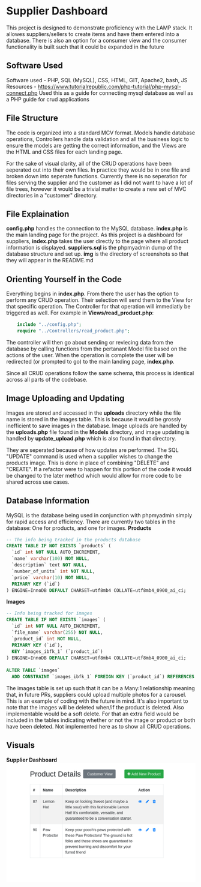 # Supplier Dashboard
This project is designed to demonstrate proficiency with the LAMP stack. It allowes suppliers/sellers to create items and have them entered into a database. There is also an option for a consumer view and the consumer functionality is built such that it could be expanded in the future

## Software Used 
Software used - PHP, SQL (MySQL), CSS, HTML, GIT, Apache2, bash, JS
Resources - https://www.tutorialrepublic.com/php-tutorial/php-mysql-connect.php
            Used this as a guide for connecting mysql database as well as a PHP guide for crud applications

## File Structure
The code is organized into a standard MCV format. Models handle database operations, Controllers handle data validation and all the business logic to ensure the models are getting the correct information, and the Views are the HTML and CSS files for each landing page.

For the sake of visual clarity, all of the CRUD operations have been seperated out into their own files. In practice they would be in one file and broken down into seperate functions. Currently there is no seperation for files serving the supplier and the customer as I did not want to have a lot of file trees, however it would be a trivial matter to create a new set of MVC directories in a "customer" directory.

## File Explaination
**config.php** handles the connection to the MySQL database.
**index.php** is the main landing page for the project. As this project is a dashboard for suppliers, **index.php** takes the user directly to the page where all product information is displayed.
**suppliers.sql** is the phpmyadmin dump of the database structure and set up.
**img** is the directory of screenshots so that they will appear in the README.md

## Orienting Yourself in the Code
Everything begins in **index.php**. From there the user has the option to perform any CRUD operation. Their selection will send them to the View for that specific operation. The Controller for that operation will immediatly be triggered as well.
For example in **Views/read_product.php**:
```php
    include "../config.php";
    require "../Controllers/read_product.php";
```
The controller will then go about sending or reviecing data from the database by calling functions from the pertanant Model file based on the actions of the user. When the operation is complete the user will be redirected (or prompted to go) to the main landing page, **index.php**.

Since all CRUD operations follow the same schema, this process is identical across all parts of the codebase.

## Image Uploading and Updating
Images are stored and accessed in the **uploads** directory while the file name is stored in the images table. This is because it would be grossly inefficient to save images in the database. Image uploads are handled by the **uploads.php** file found in the **Models** directory, and image updating is handled by **update_upload.php** which is also found in that directory. 

They are seperated because of how updates are performed. The SQL "UPDATE" command is used when a supplier wishes to change the products image. This is done in place of combining "DELETE" and "CREATE". If a refactor were to happen for this portion of the code it would be changed to the later method which would allow for more code to be shared across use cases.

## Database Information
MySQL is the database being used in conjunction with phpmyadmin simply for rapid access and efficiency. There are currently two tables in the database: One for products, and one for images. 
**Products**
```sql 
-- The info being tracked in the products database
CREATE TABLE IF NOT EXISTS `products` (
  `id` int NOT NULL AUTO_INCREMENT,
  `name` varchar(100) NOT NULL,
  `description` text NOT NULL,
  `number_of_units` int NOT NULL,
  `price` varchar(10) NOT NULL,
  PRIMARY KEY (`id`)
) ENGINE=InnoDB DEFAULT CHARSET=utf8mb4 COLLATE=utf8mb4_0900_ai_ci;
```

**Images**
```sql
-- Info being tracked for images
CREATE TABLE IF NOT EXISTS `images` (
  `id` int NOT NULL AUTO_INCREMENT,
  `file_name` varchar(255) NOT NULL,
  `product_id` int NOT NULL,
  PRIMARY KEY (`id`),
  KEY `images_ibfk_1` (`product_id`)
) ENGINE=InnoDB DEFAULT CHARSET=utf8mb4 COLLATE=utf8mb4_0900_ai_ci;

ALTER TABLE `images`
  ADD CONSTRAINT `images_ibfk_1` FOREIGN KEY (`product_id`) REFERENCES `products` (`id`) ON DELETE CASCADE ON UPDATE RESTRICT;
```

The images table is set up such that it can be a Many:1 relationship meaning that, in future PRs, suppliers could upload multiple photos for a carousel. This is an example of coding with the future in mind. It's also important to note that the images will be deleted when/if the product is deleted. Also implementable would be a soft delete. For that an extra field would be included in the tables indicating whether or not the image or product or both have been deleted. Not implemented here as to show all CRUD operations.

## Visuals 
**Supplier Dashboard**
![Supplier View](./img/supplier-home.png)

    
    